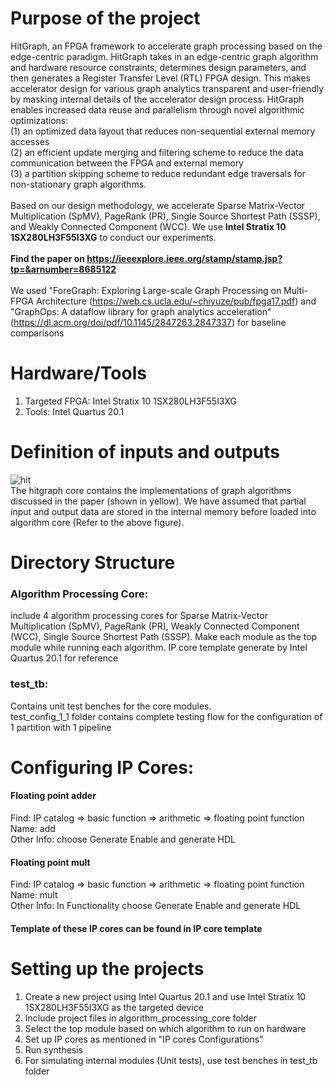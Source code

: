 # Purpose of the project
HitGraph, an FPGA framework to accelerate graph processing based on the edge-centric paradigm. HitGraph takes in an edge-centric graph algorithm and hardware resource constraints, determines design parameters, and then generates a Register Transfer Level (RTL) FPGA design. This makes accelerator design for various graph analytics transparent and
user-friendly by masking internal details of the accelerator design process. HitGraph enables increased data reuse and parallelism through novel algorithmic optimizations: <br />
(1) an optimized data layout that reduces non-sequential external memory accesses <br />
(2) an efficient update merging and filtering scheme to reduce the data communication between the FPGA and external memory <br />
(3) a partition skipping scheme to reduce redundant edge traversals for non-stationary graph algorithms. <br /> <br />
Based on our design methodology, we accelerate Sparse Matrix-Vector Multiplication (SpMV), PageRank (PR), Single Source Shortest Path (SSSP), and Weakly Connected Component (WCC).
We use **Intel Stratix 10 1SX280LH3F55I3XG** to conduct our experiments. <br /> <br />
**Find the paper on https://ieeexplore.ieee.org/stamp/stamp.jsp?tp=&arnumber=8685122** <br /> <br />
We used "ForeGraph: Exploring Large-scale Graph Processing on Multi-FPGA Architecture (https://web.cs.ucla.edu/~chiyuze/pub/fpga17.pdf) and "GraphOps: A dataflow library for graph analytics acceleration" (https://dl.acm.org/doi/pdf/10.1145/2847263.2847337) for baseline comparisons <br />

# Hardware/Tools
1. Targeted FPGA: Intel Stratix 10 1SX280LH3F55I3XG <br />
2. Tools: Intel Quartus 20.1 <br />

# Definition of inputs and outputs
![hit](https://user-images.githubusercontent.com/58924633/85347795-8a8c9680-b4ae-11ea-9f91-51bd60abe20e.PNG)
<br /> The hitgraph core contains the implementations of graph algorithms discussed in the paper (shown in yellow).
We have assumed that partial input and output data are stored in the internal memory before loaded into algorithm core (Refer to the above figure). 

# Directory Structure
### Algorithm Processing Core: 
include 4 algorithm processing cores for Sparse Matrix-Vector Multiplication (SpMV), PageRank (PR), Weakly Connected Component (WCC), Single Source Shortest Path (SSSP). Make each module as the top module while running each algorithm. IP core template generate by Intel Quartus 20.1 for reference <br />
### test_tb:
Contains unit test benches for the core modules. <br />
test_config_1_1 folder contains complete testing flow for the configuration of 1 partition with 1 pipeline  <br />

# Configuring IP Cores:
#### Floating point adder
Find: IP catalog =>  basic function => arithmetic => floating point function <br />
Name: add <br />
Other Info: choose Generate Enable and generate HDL <br />
#### Floating point mult  
Find: IP catalog =>  basic function => arithmetic => floating point function <br />
Name: mult <br />
Other Info: In Functionality choose Generate Enable and generate HDL <br />
#### Template of these IP cores can be found in IP core template <br />

# Setting up the projects
1. Create a new project using Intel Quartus 20.1 and use Intel Stratix 10 1SX280LH3F55I3XG as the targeted device <br />
2. Include project files in algorithm_processing_core folder <br />
3. Select the top module based on which algorithm to run on hardware <br />
3. Set up IP cores as mentioned in "IP cores Configurations" <br />
4. Run synthesis <br />
5. For simulating internal modules (Unit tests), use test benches in test_tb folder <br />
